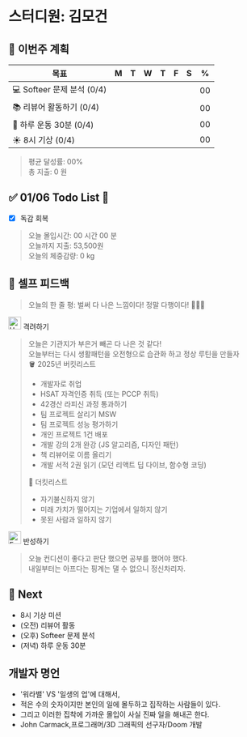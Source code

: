 # 스터디원: 김모건

## 🚀 이번주 계획

| 목표                       | M   | T   | W   | T   | F   | S   | %   |
| -------------------------- | --- | --- | --- | --- | --- | --- | --- |
| 💻 Softeer 문제 분석 (0/4) |     |     |     |     |     |     | 00  |
| 📚 리뷰어 활동하기 (0/4)   |     |     |     |     |     |     | 00  |
| 💪 하루 운동 30분 (0/4)    |     |     |     |     |     |     | 00  |
| ☀️ 8시 기상 (0/4)          |     |     |     |     |     |     | 00  |

> 평균 달성률: 00% <br>
> 총 지출: 0 원 <br>

## ✅ 01/06 Todo List 🌅

- [x] 독감 회복

> 오늘 몰입시간: 00 시간 00 분<br>
> 오늘까지 지출: 53,500원<br>
> 오늘의 체중감량: 0 kg

## 🎉 셀프 피드백

> 오늘의 한 줄 평: 벌써 다 나은 느낌이다! 정말 다행이다! 🎊🎉🎉

<img src="https://raw.githubusercontent.com/Tarikul-Islam-Anik/Animated-Fluent-Emojis/master/Emojis/Smilies/Hugging%20Face.png" alt="Hugging Face" width="25" height="25"> 격려하기</img>

> 오늘은 기관지가 부은거 빼곤 다 나은 것 같다! <br>
> 오늘부터는 다시 생활패턴을 오전형으로 습관화 하고 정상 루틴을 만들자 <br>
> 🪣 2025년 버킷리스트
>
> - 개발자로 취업
> - HSAT 자격인증 취득 (또는 PCCP 취득)
> - 42경산 라피신 과정 통과하기
> - 팀 프로젝트 살리기 MSW
> - 팀 프로젝트 성능 평가하기
> - 개인 프로젝트 1건 배포
> - 개발 강의 2개 완강 (JS 알고리즘, 디자인 패턴)
> - 책 리뷰어로 이름 올리기
> - 개발 서적 2권 읽기 (모던 리액트 딥 다이브, 함수형 코딩) <br>
>
> 🦆 더킷리스트 <br>
>
> - 자기불신하지 않기
> - 미래 가치가 떨어지는 기업에서 일하지 않기
> - 못된 사람과 일하지 않기

<img src="https://raw.githubusercontent.com/Tarikul-Islam-Anik/Animated-Fluent-Emojis/master/Emojis/Smilies/Face%20with%20Monocle.png" alt="Face with Monocle" width="25" height="25"> 반성하기</img>

> 오늘 컨디션이 좋다고 판단 했으면 공부를 했어야 했다. <br>
> 내일부터는 아프다는 핑계는 댈 수 없으니 정신차리자. <br>

## 🌱 Next

- 8시 기상 미션
- (오전) 리뷰어 활동
- (오후) Softeer 문제 분석
- (저녁) 하루 운동 30분

## 개발자 명언

- '워라밸' VS '일생의 업'에 대해서,
- 적은 수의 숫자이지만 본인의 일에 몰두하고 집작하는 사람들이 있다.
- 그리고 이러한 집착에 가까운 몰입이 사실 진짜 일을 해내곤 한다.
- John Carmack,프로그래머/3D 그래픽의 선구자/Doom 개발
